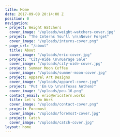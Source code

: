 ```yaml
---
title: Home
date: 2017-09-08 20:14:00 Z
position: 0
navigation:
- project: Weight Watchers
  cover_image: "/uploads/weight-watchers-cover.jpg"
- project: "The Interns You'll \n\nNever Forget"
  cover_image: "/uploads/interns-cover.png"
- page_url: "/about"
  title: About
  cover_image: "/uploads/eric-cover.jpg"
- project: "City-Wide \n\nGarage Sale"
  cover_image: "/uploads/city-wide-cover.jpg"
- project: Summer Moon Coffee
  cover_image: "/uploads/summer-moon-cover.jpg"
- project: Apparel Art Designs
  cover_image: "/uploads/apparel-cover.jpg"
- project: "Put 'Em Up \n\n(Texas Anthem)"
  cover_image: "/uploads/peu-10.png"
- contact_email: eric@ericstern.works
  title: Let's Do Work
  cover_image: "/uploads/contact-cover.png"
- project: Foremost
  cover_image: "/uploads/foremost-cover.jpg"
- project: Catch
  cover_image: "/uploads/catch-cover.jpg"
layout: home
---
```


